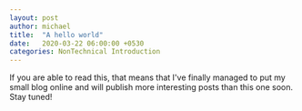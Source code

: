 ```yaml
---
layout: post
author: michael
title:  "A hello world"
date:   2020-03-22 06:00:00 +0530
categories: NonTechnical Introduction
---
```

If you are able to read this, that means that I've finally managed to put my small blog online and will publish more interesting posts than this one soon. Stay tuned!
